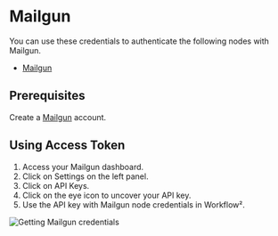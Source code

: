 # Mailgun

You can use these credentials to authenticate the following nodes with Mailgun.
- [Mailgun](/workflow/integrations/nodes/n8n-nodes-base.mailgun/)

## Prerequisites

Create a [Mailgun](https://www.mailgun.com/) account.

## Using Access Token

1. Access your Mailgun dashboard.
2. Click on Settings on the left panel.
3. Click on API Keys.
4. Click on the eye icon to uncover your API key.
5. Use the API key with Mailgun node credentials in Workflow².

![Getting Mailgun credentials](/_images/integrations/credentials/mailgun/using-access-token.gif)
